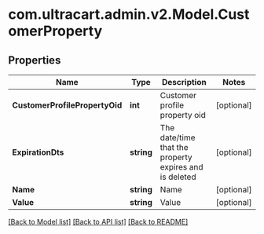
# com.ultracart.admin.v2.Model.CustomerProperty

## Properties

Name | Type | Description | Notes
------------ | ------------- | ------------- | -------------
**CustomerProfilePropertyOid** | **int** | Customer profile property oid | [optional] 
**ExpirationDts** | **string** | The date/time that the property expires and is deleted | [optional] 
**Name** | **string** | Name | [optional] 
**Value** | **string** | Value | [optional] 

[[Back to Model list]](../README.md#documentation-for-models)
[[Back to API list]](../README.md#documentation-for-api-endpoints)
[[Back to README]](../README.md)

